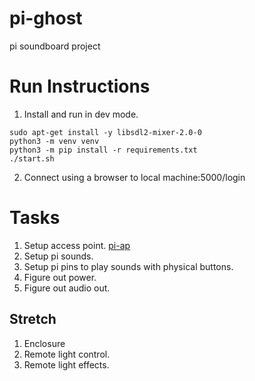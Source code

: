 # pi-ghost
pi soundboard project


# Run Instructions

1. Install and run in dev mode.
```
sudo apt-get install -y libsdl2-mixer-2.0-0
python3 -m venv venv
python3 -m pip install -r requirements.txt
./start.sh
```

2. Connect using a browser to local machine:5000/login

# Tasks

1. Setup access point.
[pi-ap](https://thepi.io/how-to-use-your-raspberry-pi-as-a-wireless-access-point/)
2. Setup pi sounds.
3. Setup pi pins to play sounds with physical buttons.
4. Figure out power.
5. Figure out audio out.


## Stretch
1. Enclosure
2. Remote light control.
3. Remote light effects.

